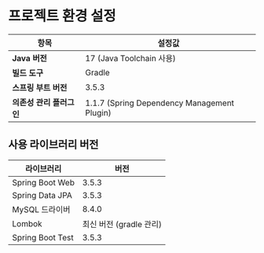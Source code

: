 # 프로젝트 환경 설정

| 항목                  | 설정값                      |
|---------------------|---------------------------|
| **Java 버전**          | 17 (Java Toolchain 사용)     |
| **빌드 도구**           | Gradle                      |
| **스프링 부트 버전**     | 3.5.3                       |
| **의존성 관리 플러그인**  | 1.1.7 (Spring Dependency Management Plugin) |

## 사용 라이브러리 버전

| 라이브러리             | 버전     |
|---------------------|--------|
| Spring Boot Web     | 3.5.3  |
| Spring Data JPA     | 3.5.3  |
| MySQL 드라이버        | 8.4.0  |
| Lombok              | 최신 버전 (gradle 관리) |
| Spring Boot Test    | 3.5.3  |
